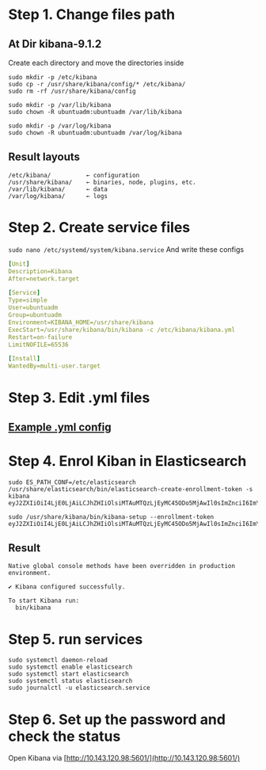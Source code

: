 # Step 1. Change files path
## At Dir kibana-9.1.2
Create each directory and move the directories inside
```
sudo mkdir -p /etc/kibana
sudo cp -r /usr/share/kibana/config/* /etc/kibana/
sudo rm -rf /usr/share/kibana/config

sudo mkdir -p /var/lib/kibana
sudo chown -R ubuntuadm:ubuntuadm /var/lib/kibana

sudo mkdir -p /var/log/kibana
sudo chown -R ubuntuadm:ubuntuadm /var/log/kibana
```
## Result layouts
```
/etc/kibana/          ← configuration
/usr/share/kibana/    ← binaries, node, plugins, etc.
/var/lib/kibana/      ← data
/var/log/kibana/      ← logs
```
# Step 2. Create service files
``` sudo nano /etc/systemd/system/kibana.service ```
And write these configs
```yaml
[Unit]
Description=Kibana
After=network.target

[Service]
Type=simple
User=ubuntuadm
Group=ubuntuadm
Environment=KIBANA_HOME=/usr/share/kibana
ExecStart=/usr/share/kibana/bin/kibana -c /etc/kibana/kibana.yml
Restart=on-failure
LimitNOFILE=65536

[Install]
WantedBy=multi-user.target
```
# Step 3. Edit .yml files
## [Example .yml config](https://github.com/12inNe/ELK-Installation/blob/main/POC/elasticsearch.yml)

# Step 4. Enrol Kiban in Elasticsearch
```
sudo ES_PATH_CONF=/etc/elasticsearch /usr/share/elasticsearch/bin/elasticsearch-create-enrollment-token -s kibana
eyJ2ZXIiOiI4LjE0LjAiLCJhZHIiOlsiMTAuMTQzLjEyMC45ODo5MjAwIl0sImZnciI6ImY4MzBhMGY4NGI3NjEwZjYxZDA1YjhjNzZjMzcxYzM2ZDY3ZWFkNDI3YjRlNWJhZTU4YmJjOTJiOTJjMzAzNDMiLCJrZXkiOiJzd3NsNVpnQlc0SFhFRTJnckNIYTpCS0JJcm1JT0dLdjdZQ1lnSlJoSlF3In0=

sudo /usr/share/kibana/bin/kibana-setup --enrollment-token
eyJ2ZXIiOiI4LjE0LjAiLCJhZHIiOlsiMTAuMTQzLjEyMC45ODo5MjAwIl0sImZnciI6ImY4MzBhMGY4NGI3NjEwZjYxZDA1YjhjNzZjMzcxYzM2ZDY3ZWFkNDI3YjRlNWJhZTU4YmJjOTJiOTJjMzAzNDMiLCJrZXkiOiJzd3NsNVpnQlc0SFhFRTJnckNIYTpCS0JJcm1JT0dLdjdZQ1lnSlJoSlF3In0=
```
## Result
```
Native global console methods have been overridden in production environment.

✔ Kibana configured successfully.

To start Kibana run:
  bin/kibana
```
# Step 5. run services
```
sudo systemctl daemon-reload
sudo systemctl enable elasticsearch
sudo systemctl start elasticsearch
sudo systemctl status elasticsearch
sudo journalctl -u elasticsearch.service
```

# Step 6. Set up the password and check the status
Open Kibana via [http://10.143.120.98:5601/](http://10.143.120.98:5601/)

